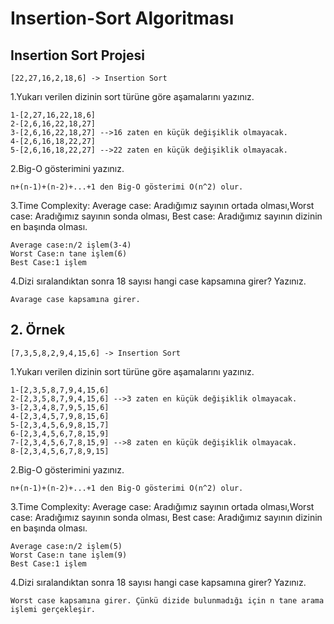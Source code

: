 # Insertion-Sort Algoritması

## Insertion Sort Projesi

```
[22,27,16,2,18,6] -> Insertion Sort
```

1.Yukarı verilen dizinin sort türüne göre aşamalarını yazınız.

```
1-[2,27,16,22,18,6]
2-[2,6,16,22,18,27]
3-[2,6,16,22,18,27] -->16 zaten en küçük değişiklik olmayacak.
4-[2,6,16,18,22,27]
5-[2,6,16,18,22,27] -->22 zaten en küçük değişiklik olmayacak.
```

2.Big-O gösterimini yazınız.

```
n+(n-1)+(n-2)+...+1 den Big-O gösterimi O(n^2) olur.
```

3.Time Complexity: Average case: Aradığımız sayının ortada olması,Worst case: Aradığımız sayının sonda olması, Best case: Aradığımız sayının dizinin en başında olması.

```
Average case:n/2 işlem(3-4)
Worst Case:n tane işlem(6)
Best Case:1 işlem
```

4.Dizi sıralandıktan sonra 18 sayısı hangi case kapsamına girer? Yazınız.

```
Avarage case kapsamına girer.
```

## 2. Örnek

```
[7,3,5,8,2,9,4,15,6] -> Insertion Sort
```

1.Yukarı verilen dizinin sort türüne göre aşamalarını yazınız.

```
1-[2,3,5,8,7,9,4,15,6]
2-[2,3,5,8,7,9,4,15,6] -->3 zaten en küçük değişiklik olmayacak.
3-[2,3,4,8,7,9,5,15,6] 
4-[2,3,4,5,7,9,8,15,6]
5-[2,3,4,5,6,9,8,15,7]
6-[2,3,4,5,6,7,8,15,9]
7-[2,3,4,5,6,7,8,15,9] -->8 zaten en küçük değişiklik olmayacak.
8-[2,3,4,5,6,7,8,9,15]
```

2.Big-O gösterimini yazınız.

```
n+(n-1)+(n-2)+...+1 den Big-O gösterimi O(n^2) olur.
```

3.Time Complexity: Average case: Aradığımız sayının ortada olması,Worst case: Aradığımız sayının sonda olması, Best case: Aradığımız sayının dizinin en başında olması.

```
Average case:n/2 işlem(5)
Worst Case:n tane işlem(9)
Best Case:1 işlem
```

4.Dizi sıralandıktan sonra 18 sayısı hangi case kapsamına girer? Yazınız.

```
Worst case kapsamına girer. Çünkü dizide bulunmadığı için n tane arama işlemi gerçekleşir.
```
